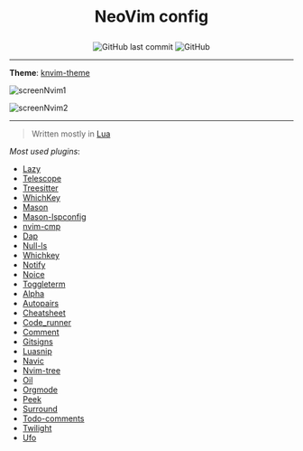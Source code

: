 # <p align="center">NeoVim config</p>

<p align="center">
<img alt="GitHub last commit" src="https://img.shields.io/github/last-commit/kevinm6/nvim?style=for-the-badge">
<img alt="GitHub" src="https://img.shields.io/github/license/kevinm6/nvim?style=for-the-badge">
</p>

---

**Theme**: [knvim-theme](https://github.com/kevinm6/knvim-theme.nvim)

![screenNvim1](https://user-images.githubusercontent.com/72861758/210419269-658f8659-9a7b-422b-b1cb-b6afcc67aa07.png)

![screenNvim2](https://user-images.githubusercontent.com/72861758/210419286-5784a479-729d-4e9a-8ccd-460704b28b9e.png)

---

> Written mostly in [Lua](https://www.lua.org/)

*Most used plugins*:

  + [Lazy](https://github.com/folke/lazy.nvim)
  + [Telescope](https://github.com/nvim-telescope/telescope.nvim)
  + [Treesitter](https://github.com/nvim-treesitter/nvim-treesitter)
  + [WhichKey](https://github.com/folke/which-key.nvim)
  + [Mason](https://github.com/williamboman/mason.nvim)
  + [Mason-lspconfig](https://github.com/williamboman/mason-lspconfig.nvim)
  + [nvim-cmp](https://github.com/hrsh7th/nvim-cmp)
  + [Dap](https://github.com/mfussenegger/nvim-dap)
  + [Null-ls](https://github.com/jose-elias-alvarez/null-ls.nvim)
  + [Whichkey](https://github.com/folke/which-key.nvim)
  + [Notify](https://github.com/rcarriga/nvim-notify)
  + [Noice](https://github.com/folke/noice.nvim)
  + [Toggleterm](https://github.com/akinsho/toggleterm.nvim)
  + [Alpha](https://github.com/goolord/alpha-nvim)
  + [Autopairs](https://github.com/windwp/nvim-autopairs)
  + [Cheatsheet](https://github.com/Djancyp/cheat-sheet)
  + [Code_runner](https://github.com/CRAG666/code_runner.nvim)
  + [Comment](https://github.com/numToStr/Comment.nvim)
  + [Gitsigns](https://github.com/lewis6991/gitsigns.nvim)
  + [Luasnip](https://github.com/L3MON4D3/LuaSnip)
  + [Navic](https://github.com/SmiteshP/nvim-navic)
  + [Nvim-tree](https://github.com/kyazdani42/nvim-tree.lua)
  + [Oil](https://github.com/stevearc/oil.nvim)
  + [Orgmode](https://github.com/nvim-orgmode/orgmode)
  + [Peek](https://github.com/toppair/peek.nvim)
  + [Surround](https://github.com/ur4ltz/surround.nvim)
  + [Todo-comments](https://github.com/folke/todo-comments.nvim)
  + [Twilight](https://github.com/folke/twilight.nvim)
  + [Ufo](https://github.com/kevinhwang91/nvim-ufo)
